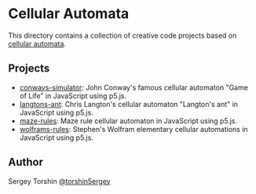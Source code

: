 # Cellular Automata

This directory contains a collection of creative code projects based on [cellular automata](https://en.wikipedia.org/wiki/Cellular_automaton).

## Projects

- [conways-simulator](./conways-simulator/): John Conway's famous cellular automaton "Game of Life" in JavaScript using p5.js.
- [langtons-ant](./langtons-ant/): Chris Langton's cellular automaton "Langton's ant" in JavaScript using p5.js.
- [maze-rules](./maze-rules/): Maze rule cellular automaton in JavaScript using p5.js.
- [wolframs-rules](./wolframs-rules/): Stephen's Wolfram elementary cellular automations in JavaScript using p5.js.

## Author

Sergey Torshin [@torshin5ergey](https://github.com/torshin5ergey)

